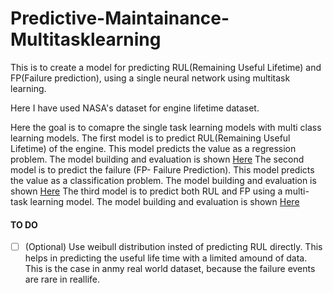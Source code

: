 # Predictive-Maintainance-Multitasklearning
This is to create a model for predicting RUL(Remaining Useful Lifetime) and FP(Failure prediction), using a single neural network using multitask learning.

Here I have used NASA's dataset for engine lifetime dataset.

Here the goal is to comapre the single task learning models with multi class learning models.
The first model is to predict RUL(Remaining Useful Lifetime) of the engine. This model predicts the value as a regression problem. 
  The model building and evaluation is shown [Here](https://github.com/sachinmathewjose/Predictive-Maintainance-Multitasklearning/blob/master/Predicting_RUL.ipynb)
The second model is to predict the failure (FP- Failure Prediction). This model predicts the value as a classification problem. 
  The model building and evaluation is shown [Here](https://github.com/sachinmathewjose/Predictive-Maintainance-Multitasklearning/blob/master/Predicting_FP.ipynb)
The third model is to predict both RUL and FP using a multi-task learning model.
   The model building and evaluation is shown [Here]()
   
   
#### TO DO
  - [ ] \(Optional) Use weibull distribution insted of predicting RUL directly. This helps in predicting the useful life time with a limited amound of data. This is the case in anmy real world dataset, because the failure events are rare in reallife.
